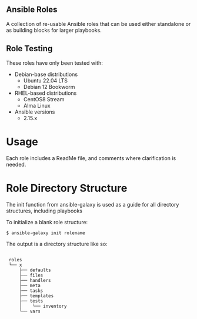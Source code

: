 ## Ansible Roles

A collection of re-usable Ansible roles that can be used either standalone or as building blocks for larger playbooks.

## Role Testing

These roles have only been tested with:

- Debian-base distributions
  - Ubuntu 22.04 LTS
  - Debian 12 Bookworm
- RHEL-based distributions
  - CentOS8 Stream
  - Alma Linux 
- Ansible versions
  - 2.15.x

 # Usage

 Each role includes a ReadMe file, and comments where clarification is needed.

 # Role Directory Structure

 The init function from ansible-galaxy is used as a guide for all directory structures, including playbooks

 To initialize a blank role structure:

```
$ ansible-galaxy init rolename
```

The output is a directory structure like so:

```

 roles
 └── x
     ├── defaults
     ├── files
     ├── handlers
     ├── meta
     ├── tasks
     ├── templates
     ├── tests
     │    └── inventory
     └── vars
```
